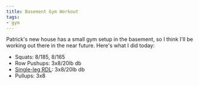 ```yaml
---
title: Basement Gym Workout
tags:
- gym
---
```


Patrick's new house has a small gym setup in the basement, so I think I'll be working out there in the near future. Here's what I did today:

- Squats: 8/185, 8/165
- Row Pushups: 3x8/20lb db
- [Single-leg RDL](https://www.youtube.com/watch?v=EMluwK8hQzA): 3x8/20lb db
- Pullups: 3x8
